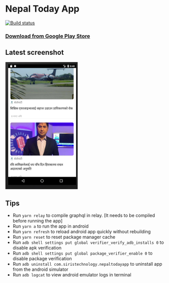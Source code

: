 # Nepal Today App

[![Build status](https://build.appcenter.ms/v0.1/apps/dcdc5d16-bf47-4a9a-bec9-a4d30faa77a3/branches/master/badge)](https://appcenter.ms)

### [Download from Google Play Store](https://play.google.com/store/apps/details?id=com.siristechnology.nepaltodayapp)

## Latest screenshot

<img src="assets/images/screenshot.png" alt="drawing" height="400" />

## Tips

- Run `yarn relay` to compile graphql in relay. [It needs to be compiled before running the app]
- Run `yarn a` to run the app in android
- Run `yarn refresh` to reload android app quickly without rebuilding
- Run `yarn reset` to reset package manager cache
- Run `adb shell settings put global verifier_verify_adb_installs 0` to disable apk verification
- Run `adb shell settings put global package_verifier_enable 0` to disable package verification
- Run `adb uninstall com.siristechnology.nepaltodayapp` to uninstall app from the android simulator
- Run `adb logcat` to view android emulator logs in terminal
